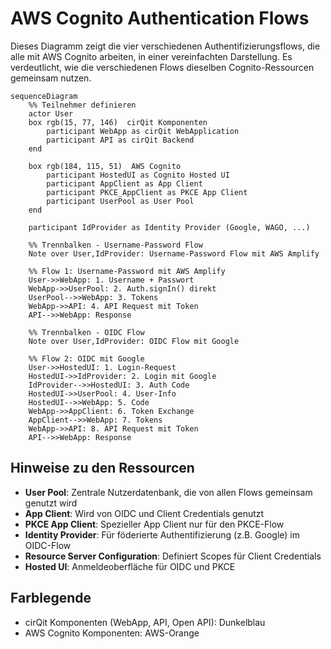 # AWS Cognito Authentication Flows

Dieses Diagramm zeigt die vier verschiedenen Authentifizierungsflows, die alle mit AWS Cognito arbeiten, in einer vereinfachten Darstellung. Es verdeutlicht, wie die verschiedenen Flows dieselben Cognito-Ressourcen gemeinsam nutzen.

```mermaid
sequenceDiagram
    %% Teilnehmer definieren
    actor User
    box rgb(15, 77, 146)  cirQit Komponenten
        participant WebApp as cirQit WebApplication
        participant API as cirQit Backend
    end
    
    box rgb(184, 115, 51)  AWS Cognito 
        participant HostedUI as Cognito Hosted UI
        participant AppClient as App Client
        participant PKCE_AppClient as PKCE App Client
        participant UserPool as User Pool
    end
    
    participant IdProvider as Identity Provider (Google, WAGO, ...)

    %% Trennbalken - Username-Password Flow
    Note over User,IdProvider: Username-Password Flow mit AWS Amplify
    
    %% Flow 1: Username-Password mit AWS Amplify
    User->>WebApp: 1. Username + Passwort
    WebApp->>UserPool: 2. Auth.signIn() direkt
    UserPool-->>WebApp: 3. Tokens
    WebApp->>API: 4. API Request mit Token
    API-->>WebApp: Response
    
    %% Trennbalken - OIDC Flow
    Note over User,IdProvider: OIDC Flow mit Google
    
    %% Flow 2: OIDC mit Google
    User->>HostedUI: 1. Login-Request
    HostedUI->>IdProvider: 2. Login mit Google
    IdProvider-->>HostedUI: 3. Auth Code
    HostedUI->>UserPool: 4. User-Info
    HostedUI-->>WebApp: 5. Code
    WebApp->>AppClient: 6. Token Exchange
    AppClient-->>WebApp: 7. Tokens
    WebApp->>API: 8. API Request mit Token
    API-->>WebApp: Response

```

## Hinweise zu den Ressourcen

- **User Pool**: Zentrale Nutzerdatenbank, die von allen Flows gemeinsam genutzt wird
- **App Client**: Wird von OIDC und Client Credentials genutzt
- **PKCE App Client**: Spezieller App Client nur für den PKCE-Flow
- **Identity Provider**: Für föderierte Authentifizierung (z.B. Google) im OIDC-Flow
- **Resource Server Configuration**: Definiert Scopes für Client Credentials
- **Hosted UI**: Anmeldeoberfläche für OIDC und PKCE

## Farblegende

- cirQit Komponenten (WebApp, API, Open API): Dunkelblau
- AWS Cognito Komponenten: AWS-Orange
